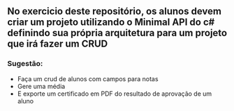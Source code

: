 ## No exercicio deste repositório, os alunos devem criar um projeto utilizando o Minimal API do c# definindo sua própria arquitetura para um projeto que irá fazer um CRUD
### Sugestão: 
- Faça um crud de alunos com campos para notas
- Gere uma média
- E exporte um certificado em PDF do resultado de aprovação de um aluno
